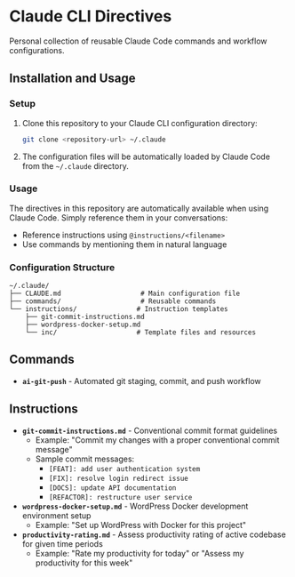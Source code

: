 # Claude CLI Directives

Personal collection of reusable Claude Code commands and workflow configurations.

## Installation and Usage

### Setup

1. Clone this repository to your Claude CLI configuration directory:
   ```bash
   git clone <repository-url> ~/.claude
   ```

2. The configuration files will be automatically loaded by Claude Code from the `~/.claude` directory.

### Usage

The directives in this repository are automatically available when using Claude Code. Simply reference them in your conversations:

- Reference instructions using `@instructions/<filename>` 
- Use commands by mentioning them in natural language

### Configuration Structure

```
~/.claude/
├── CLAUDE.md                    # Main configuration file
├── commands/                    # Reusable commands
└── instructions/               # Instruction templates
    ├── git-commit-instructions.md
    ├── wordpress-docker-setup.md
    └── inc/                    # Template files and resources
```

## Commands

- **`ai-git-push`** - Automated git staging, commit, and push workflow

## Instructions

- **`git-commit-instructions.md`** - Conventional commit format guidelines
  - Example: "Commit my changes with a proper conventional commit message"
  - Sample commit messages:
    - `[FEAT]: add user authentication system`
    - `[FIX]: resolve login redirect issue`
    - `[DOCS]: update API documentation`
    - `[REFACTOR]: restructure user service`
- **`wordpress-docker-setup.md`** - WordPress Docker development environment setup
  - Example: "Set up WordPress with Docker for this project"
- **`productivity-rating.md`** - Assess productivity rating of active codebase for given time periods 
  - Example: "Rate my productivity for today" or "Assess my productivity for this week"
